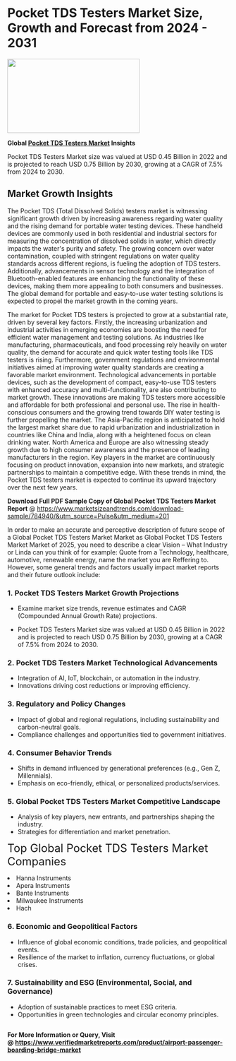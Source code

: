 <H1>Pocket TDS Testers Market Size, Growth and Forecast from 2024 - 2031</H1><img class="aligncenter size-medium wp-image-584254" src="https://thirdeyenews.in/wp-content/uploads/2024/09/Global-Market-Research-300x168.jpeg" alt="" width="300" height="168" /><p><strong>Global&nbsp;<a href="https://www.marketsizeandtrends.com/download-sample/784940/&amp;utm_source=Pulse&amp;utm_medium=201">Pocket TDS Testers Market</a> Insights</strong></p><p>Pocket TDS Testers Market size was valued at USD 0.45 Billion in 2022 and is projected to reach USD 0.75 Billion by 2030, growing at a CAGR of 7.5% from 2024 to 2030.</p><p><h2>Market Growth Insights</h2> <p>The Pocket TDS (Total Dissolved Solids) testers market is witnessing significant growth driven by increasing awareness regarding water quality and the rising demand for portable water testing devices. These handheld devices are commonly used in both residential and industrial sectors for measuring the concentration of dissolved solids in water, which directly impacts the water's purity and safety. The growing concern over water contamination, coupled with stringent regulations on water quality standards across different regions, is fueling the adoption of TDS testers. Additionally, advancements in sensor technology and the integration of Bluetooth-enabled features are enhancing the functionality of these devices, making them more appealing to both consumers and businesses. The global demand for portable and easy-to-use water testing solutions is expected to propel the market growth in the coming years. </p> <p>The market for Pocket TDS testers is projected to grow at a substantial rate, driven by several key factors. Firstly, the increasing urbanization and industrial activities in emerging economies are boosting the need for efficient water management and testing solutions. As industries like manufacturing, pharmaceuticals, and food processing rely heavily on water quality, the demand for accurate and quick water testing tools like TDS testers is rising. Furthermore, government regulations and environmental initiatives aimed at improving water quality standards are creating a favorable market environment. Technological advancements in portable devices, such as the development of compact, easy-to-use TDS testers with enhanced accuracy and multi-functionality, are also contributing to market growth. These innovations are making TDS testers more accessible and affordable for both professional and personal use. The rise in health-conscious consumers and the growing trend towards DIY water testing is further propelling the market. The Asia-Pacific region is anticipated to hold the largest market share due to rapid urbanization and industrialization in countries like China and India, along with a heightened focus on clean drinking water. North America and Europe are also witnessing steady growth due to high consumer awareness and the presence of leading manufacturers in the region. Key players in the market are continuously focusing on product innovation, expansion into new markets, and strategic partnerships to maintain a competitive edge. With these trends in mind, the Pocket TDS testers market is expected to continue its upward trajectory over the next few years. </p><p><span class=""><strong>Download Full PDF Sample Copy of Global Pocket TDS Testers Market Report</strong> @ <a href="https://www.marketsizeandtrends.com/download-sample/784940/&amp;utm_source=Pulse&amp;utm_medium=201" target="_blank">https://www.marketsizeandtrends.com/download-sample/784940/&amp;utm_source=Pulse&amp;utm_medium=201</a></span></p><p>In order to make an accurate and perceptive description of future scope of a Global&nbsp;Pocket TDS Testers Market Market as Global&nbsp;Pocket TDS Testers Market Market of 2025, you need to describe a clear Vision &ndash; What Industry or Linda can you think of for example: Quote from a Technology, healthcare, automotive, renewable energy, name the market you are Reffering to. However, some general trends and factors usually impact market reports and their future outlook include:</p><h3>1.&nbsp;<strong>Pocket TDS Testers Market Growth Projections</strong></h3><ul><li>Examine market size trends, revenue estimates and CAGR (Compounded Annual Growth Rate) projections.</li><li><p>Pocket TDS Testers Market size was valued at USD 0.45 Billion in 2022 and is projected to reach USD 0.75 Billion by 2030, growing at a CAGR of 7.5% from 2024 to 2030.</p></li></ul><h3>2.&nbsp;<strong>Pocket TDS Testers Market Technological Advancements</strong></h3><ul><li>Integration of AI, IoT, blockchain, or automation in the industry.</li><li>Innovations driving cost reductions or improving efficiency.</li></ul><h3>3.&nbsp;<strong>Regulatory and Policy Changes</strong></h3><ul><li>Impact of global and regional regulations, including sustainability and carbon-neutral goals.</li><li>Compliance challenges and opportunities tied to government initiatives.</li></ul><h3>4.&nbsp;<strong>Consumer Behavior Trends</strong></h3><ul><li>Shifts in demand influenced by generational preferences (e.g., Gen Z, Millennials).</li><li>Emphasis on eco-friendly, ethical, or personalized products/services.</li></ul><h3>5.&nbsp;<strong>Global Pocket TDS Testers Market Competitive Landscape</strong></h3><ul><li>Analysis of key players, new entrants, and partnerships shaping the industry.</li><li>Strategies for differentiation and market penetration.</li></ul><p data-pm-slice="1 1 []"><span style="color: inherit; font-family: inherit; font-size: 25px;">Top Global Pocket TDS Testers Market Companies</span></p><div class="" data-test-id=""><p><li>Hanna Instruments</li><li> Apera Instruments</li><li> Bante Instruments</li><li> Milwaukee Instruments</li><li> Hach</li></p></div><h3>6.&nbsp;<strong>Economic and Geopolitical Factors</strong></h3><ul><li>Influence of global economic conditions, trade policies, and geopolitical events.</li><li>Resilience of the market to inflation, currency fluctuations, or global crises.</li></ul><h3>7.&nbsp;<strong>Sustainability and ESG (Environmental, Social, and Governance)</strong></h3><ul><li>Adoption of sustainable practices to meet ESG criteria.</li><li>Opportunities in green technologies and circular economy principles.</li></ul><h2><strong style="font-size: 14px;">For More Information or Query, Visit @&nbsp;</strong><a style="background-color: #ffffff; font-size: 14px;" href="https://www.marketsizeandtrends.com/report/pocket-tds-testers-market/" target="_blank">https://www.verifiedmarketreports.com/product/airport-passenger-boarding-bridge-market</a></h2>
